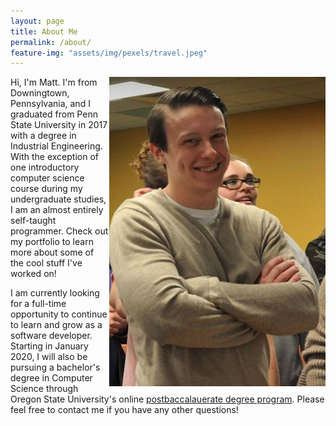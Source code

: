 ```yaml
---
layout: page
title: About Me
permalink: /about/
feature-img: "assets/img/pexels/travel.jpeg"
---
```

<img align="right" src="../assets/img/me_2.png"/>

Hi, I'm Matt. I'm from Downingtown, Pennsylvania, and I graduated from Penn State University in 2017 with a degree in Industrial Engineering. With the exception of one introductory computer science course during my undergraduate studies, I am an almost entirely self-taught programmer. Check out my portfolio to learn more about some of the cool stuff I've worked on!

I am currently looking for a full-time opportunity to continue to learn and grow as a software developer. Starting in January 2020, I will also be pursuing a bachelor's degree in Computer Science through Oregon State University's online [postbaccalauerate degree program](http://eecs.oregonstate.edu/academic/online-cs-postbacc). Please feel free to contact me if you have any other questions!